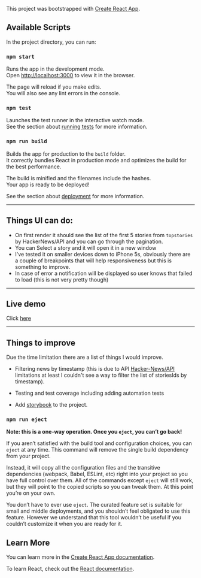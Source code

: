 This project was bootstrapped with [Create React App](https://github.com/facebook/create-react-app).

## Available Scripts

In the project directory, you can run:

### `npm start`

Runs the app in the development mode.<br />
Open [http://localhost:3000](http://localhost:3000) to view it in the browser.

The page will reload if you make edits.<br />
You will also see any lint errors in the console.

### `npm test`

Launches the test runner in the interactive watch mode.<br />
See the section about [running tests](https://facebook.github.io/create-react-app/docs/running-tests) for more information.

### `npm run build`

Builds the app for production to the `build` folder.<br />
It correctly bundles React in production mode and optimizes the build for the best performance.

The build is minified and the filenames include the hashes.<br />
Your app is ready to be deployed!

See the section about [deployment](https://facebook.github.io/create-react-app/docs/deployment) for more information.

---

## Things UI can do:

- On first render it should see the list of the first 5 stories from `topstories` by HackerNews/API and you can go through the pagination.
- You can Select a story and it will open it in a new window
- I've tested it on smaller devices down to iPhone 5s, obviously there are a couple of breakpoints that will help responsiveness but this is something to improve.
- In case of error a notification will be displayed so user knows that failed to load (this is not very pretty though)

---

## Live demo

Click
[here](https://master.d3417btaf17vpa.amplifyapp.com/)

---

## Things to improve

Due the time limitation there are a list of things I would improve.

- Filtering news by timestamp (this is due to API [Hacker-News/API](https://github.com/HackerNews/API) limitations at least I couldn't see a way to filter the list of storiesIds by timestamp).

- Testing and test coverage including adding automation tests

- Add [storybook](https://storybook.js.org/docs/guides/guide-react/) to the project.

### `npm run eject`

**Note: this is a one-way operation. Once you `eject`, you can’t go back!**

If you aren’t satisfied with the build tool and configuration choices, you can `eject` at any time. This command will remove the single build dependency from your project.

Instead, it will copy all the configuration files and the transitive dependencies (webpack, Babel, ESLint, etc) right into your project so you have full control over them. All of the commands except `eject` will still work, but they will point to the copied scripts so you can tweak them. At this point you’re on your own.

You don’t have to ever use `eject`. The curated feature set is suitable for small and middle deployments, and you shouldn’t feel obligated to use this feature. However we understand that this tool wouldn’t be useful if you couldn’t customize it when you are ready for it.

## Learn More

You can learn more in the [Create React App documentation](https://facebook.github.io/create-react-app/docs/getting-started).

To learn React, check out the [React documentation](https://reactjs.org/).
